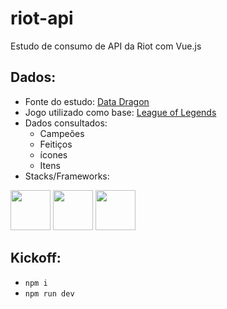 # riot-api
Estudo de consumo de API da Riot com Vue.js


## Dados:
- Fonte do estudo: [Data Dragon](https://developer.riotgames.com/docs/lol)
- Jogo utilizado como base: [League of Legends](https://www.leagueoflegends.com/pt-br/)
- Dados consultados:
  - Campeões
  - Feitiços
  - ícones
  - Itens
- Stacks/Frameworks:
<div align="left">
  <img src="https://cdn.jsdelivr.net/gh/devicons/devicon/icons/javascript/javascript-original.svg" height=64px width=64px />
  <img src="https://cdn.jsdelivr.net/gh/devicons/devicon@latest/icons/tailwindcss/tailwindcss-original.svg" height=64px width=64px />
  <img src="https://cdn.jsdelivr.net/gh/devicons/devicon@latest/icons/vuejs/vuejs-original.svg" height=64px width=64px />
</div>


## Kickoff:
- `npm i`
- `npm run dev`
